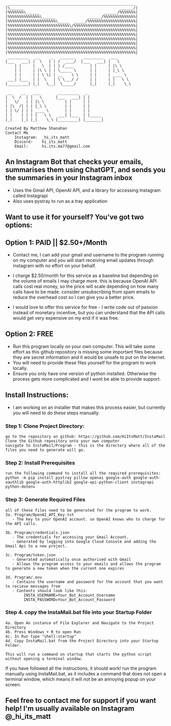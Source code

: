 ```
 ________________________________________________________
|\______                                          ______/|
|%%%%%%%\______                            ______/%%%%%%%|
|%%%%%%%%%%%%%%\______              ______/%%%%%%%%%%%%%%|
|%%%%%%%%%%%%%%%%%%%%%\_____  _____/%%%%%%%%%%%%%%%%%%%%%|
|%%%%%%%%%%%%%%%%%%%%%%%%%%%\/%%%%%%%%%%%%%%%%%%%%%%%%%%%|
|%%%%%%%%%%%%%%%%%%%%%%%%%%%%%%%%%%%%%%%%%%%%%%%%%%%%%%%%|
|%%%%%%%%%%%%%%%%%%%%%%%%%%%%%%%%%%%%%%%%%%%%%%%%%%%%%%%%|
|%%%%%%%%%%%%%%%%%%%%%%%%%%%%%%%%%%%%%%%%%%%%%%%%%%%%%%%%|
|%%%%%%%%%%%%%%%%%%%%%%%%%%%%%%%%%%%%%%%%%%%%%%%%%%%%%%%%|
|%%%%%%%%%%%%%%%%%%%%%%%%%%%%%%%%%%%%%%%%%%%%%%%%%%%%%%%%|
|%%%%%%%%%%%%%%%%%%%%%%%%%%%%%%%%%%%%%%%%%%%%%%%%%%%%%%%%|
 _________   __     _   _______   _________   ___
|___   ___| |  \   | | /  ____/  |___   ___| |   \
    | |     |   \  | | | /____       | |     | |\ \
    | |     | |\ \ | | \_____ \      | |     | |_\ \
    | |     | | \ \| | __    \ \     | |     | ____ \
 ___| |___  | |  \   | \ \___/ /     | |     | |   \ \
|_________| |_|   \__|  \_____/      |_|     |_|    \_\

 __    __   ___        _________   _
|  \  /  | |   \      |___   ___| | |
|   \/   | | |\ \         | |     | |
| |\  /| | | |_\ \        | |     | |
| | \/ | | | ____ \       | |     | |
| |    | | | |   \ \   ___| |___  | |_____
|_|    |_| |_|    \_\ |_________| |_______|

Created By Matthew Shanahan
Contact Me
    Instagram:  _hi_its_matt
    Discord:    hi_its_matt
    Email:      hi.its.ma77@gmail.com
```

## An Instagram Bot that checks your emails, summarises them using ChatGPT, and sends you the summaries in your Instagram inbox

- Uses the Gmail API, OpenAI API, and a library for accessing Instagram called Instagrapi
- Also uses pystray to run as a tray application

## Want to use it for yourself? You've got two options:

## Option 1: PAID || $2.50+/Month

- Contact me, I can add your gmail and username to the program running on my computer and you will start receiving email updates through instagram with no effort on your behalf.

- I charge $2.50/month for this service as a baseline but depending on the volume of emails I may charge more. this is because OpenAI API calls cost real money, so the price will scale depending on how many calls have to be made. consider unsubscribing from spam emails to reduce the overhead cost so I can give you a better price.

- I would love to offer this service for free - I write code out of passion instead of monetary incentive, but you can understand that the API calls would get very expensive on my end if it was free.

## Option 2: FREE

- Run this program locally on your own computer. This will take some effort as this github repository is missing some important files because they are secret information and it would be unsafe to put on the internet.
- You will need to provide these files yourself for the program to work locally.
- Ensure you only have one version of python installed. Otherwise the process gets more complicated and I wont be able to provide support.

## Install Instructions:
- I am working on an installer that makes this process easier, but currently you will need to do these steps manually.
### Step 1: Clone Project Directory:
```
go to the repository on github: https://github.com/HiItsMatt/InstaMail
Clone the Github repository onto your own computer
navigate to InstaMail/Program - this is the directory where all of the files you need to generate will go.
```

### Step 2: Install Prerequisites
```
run the following command to install all the required prerequisites:
python -m pip install pystray pillow openai google-auth google-auth-oauthlib google-auth-httplib2 google-api-python-client instagrapi python-dotenv
```

### Step 3: Generate Required Files
```
all of these files need to be generated for the program to work.
3a. Program/OpenAI_API_Key.txt
   - The key to your OpenAI account. so OpenAI knows who to charge for the API calls.

3b. Program/credentials.json
   - The credentials for accessing your Gmail Account.
   - Generated by logging into Google Cloud Console and adding the Gmail Api to a new project.

3c. Program/token.json
   - Generated automatically once authorised with Gmail
   - Allows the program access to your emails and allows the program to generate a new token when the current one expires

3d. Program/.env
   - Contains the username and password for the account that you want to recieve messages from
   - Contents should look like this:
        INSTA_USERNAME=Your_Bot_Account_Username
        INSTA_PASSWORD=Your_Bot_Account_Password
```
### Step 4. copy the InstaMail.bat file into your Startup Folder
```
4a. Open An instance of File Explorer and Navigate to the Project Directory
4b. Press Windows + R to open Run
4c. In Run type "shell:startup"
4d. Copy InstaMail.bat from the Project Directory into your Startup Folder.

This will run a command on startup that starts the python script without opening a terminal window.
```

If you have followed all the instructions, it should work! run the program manually using InstaMail.bat, as it includes a command that does not open a terminal window, which means it will not be an annoying popup on your screen.

## Feel free to contact me for support if you want help! I'm usually available on Instagram @_hi_its_matt

